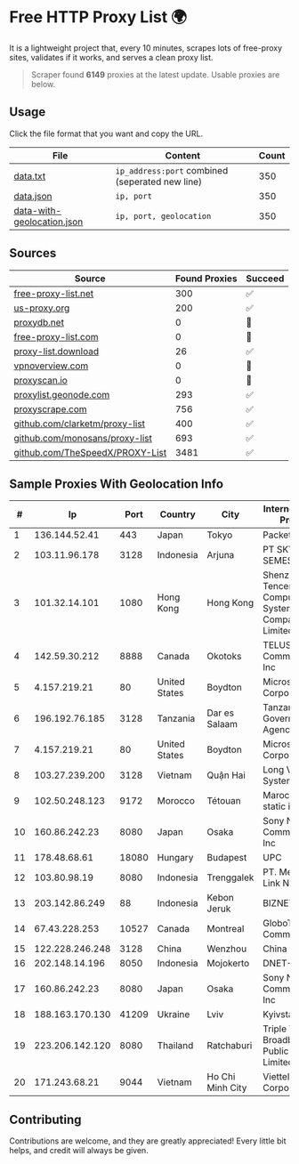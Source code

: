 
# Free HTTP Proxy List 🌍

It is a lightweight project that, every 10 minutes, scrapes lots of free-proxy sites, validates if it works, and serves a clean proxy list.


> Scraper found **6149** proxies at the latest update. Usable proxies are below.

## Usage

Click the file format that you want and copy the URL.


|File|Content|Count|
|----|-------|-----|
|[data.txt](https://raw.githubusercontent.com/themiralay/Proxy-List-World/master/data.txt)|`ip_address:port` combined (seperated new line)|350|
|[data.json](https://raw.githubusercontent.com/themiralay/Proxy-List-World/master/data.json)|`ip, port`|350|
|[data-with-geolocation.json](https://raw.githubusercontent.com/themiralay/Proxy-List-World/master/data-with-geolocation.json)|`ip, port, geolocation`|350|

## Sources

|Source|Found Proxies|Succeed|
|------|-------------|-------|
|[free-proxy-list.net](https://free-proxy-list.net)|300|✅|
|[us-proxy.org](https://www.us-proxy.org)|200|✅|
|[proxydb.net](http://proxydb.net)|0|🚫|
|[free-proxy-list.com](https://free-proxy-list.com/?page=&port=&type%5B%5D=http&type%5B%5D=https&up_time=0&search=Search)|0|🚫|
|[proxy-list.download](https://www.proxy-list.download/HTTP)|26|✅|
|[vpnoverview.com](https://vpnoverview.com/privacy/anonymous-browsing/free-proxy-servers)|0|🚫|
|[proxyscan.io](https://www.proxyscan.io)|0|🚫|
|[proxylist.geonode.com](https://proxylist.geonode.com/api/proxy-list?limit=300&page=1&sort_by=lastChecked&sort_type=desc&protocols=http,https)|293|✅|
|[proxyscrape.com](https://api.proxyscrape.com/v2/?request=displayproxies&protocol=http&timeout=10000&country=all&ssl=all&anonymity=all)|756|✅|
|[github.com/clarketm/proxy-list](https://raw.githubusercontent.com/clarketm/proxy-list/master/proxy-list-raw.txt)|400|✅|
|[github.com/monosans/proxy-list](https://raw.githubusercontent.com/monosans/proxy-list/main/proxies/http.txt)|693|✅|
|[github.com/TheSpeedX/PROXY-List](https://raw.githubusercontent.com/TheSpeedX/PROXY-List/master/http.txt)|3481|✅|


## Sample Proxies With Geolocation Info

|#|Ip|Port|Country|City|Internet Service Provider|
|-|--|----|-------|----|-------------------------|
|1|136.144.52.41|443|Japan|Tokyo|Packet Host, Inc.|
|2|103.11.96.178|3128|Indonesia|Arjuna|PT SKYLINE SEMESTA|
|3|101.32.14.101|1080|Hong Kong|Hong Kong|Shenzhen Tencent Computer Systems Company Limited|
|4|142.59.30.212|8888|Canada|Okotoks|TELUS Communications Inc|
|5|4.157.219.21|80|United States|Boydton|Microsoft Corporation|
|6|196.192.76.185|3128|Tanzania|Dar es Salaam|Tanzania e-Government Agency|
|7|4.157.219.21|80|United States|Boydton|Microsoft Corporation|
|8|103.27.239.200|3128|Vietnam|Quận Hai|Long Van System Solution|
|9|102.50.248.123|9172|Morocco|Tétouan|Maroc telecom static ip adress|
|10|160.86.242.23|8080|Japan|Osaka|Sony Network Communications Inc|
|11|178.48.68.61|18080|Hungary|Budapest|UPC|
|12|103.80.98.19|8080|Indonesia|Trenggalek|PT. Menaksopal Link Nusantara|
|13|203.142.86.249|88|Indonesia|Kebon Jeruk|BIZNET|
|14|67.43.228.253|10527|Canada|Montreal|GloboTech Communications|
|15|122.228.246.248|3128|China|Wenzhou|China Telecom|
|16|202.148.14.196|8050|Indonesia|Mojokerto|DNET-SBY|
|17|160.86.242.23|8080|Japan|Osaka|Sony Network Communications Inc|
|18|188.163.170.130|41209|Ukraine|Lviv|Kyivstar UA|
|19|223.206.142.120|8080|Thailand|Ratchaburi|Triple T Broadband Public Company Limited|
|20|171.243.68.21|9044|Vietnam|Ho Chi Minh City|Viettel Corporation|



## Contributing

Contributions are welcome, and they are greatly appreciated! Every
little bit helps, and credit will always be given.

